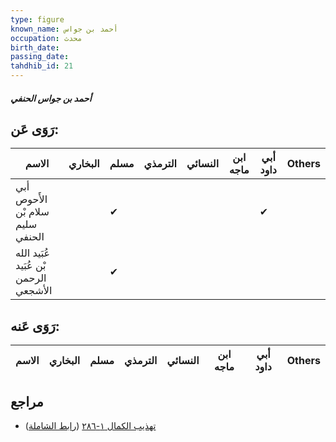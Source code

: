 ```yaml
---
type: figure
known_name: أحمد بن جواس
occupation: محدث
birth_date:
passing_date:
tahdhib_id: 21
---
```

##### أحمد بن جواس الحنفي

## رَوَى عَن:
| الاسم                                 | البخاري | مسلم | الترمذي | النسائي | ابن ماجه | أبي داود | Others |
| ------------------------------------- | ------- | ---- | ------- | ------- | -------- | -------- | ------ |
| أبي الأَحوص سلام بْن سليم الحنفي      |         | ✔    |         |         |          | ✔        |        |
| عُبَيد الله بْن عُبَيد الرحمن الأشجعي |         | ✔    |         |         |          |          |        |
## رَوَى عَنه:
| الاسم | البخاري | مسلم | الترمذي | النسائي | ابن ماجه | أبي داود | Others |
| ----- | ------- | ---- | ------- | ------- | -------- | -------- | ------ |
## مراجع
- [تهذيب الكمال ١-٢٨٦](obsidian://open?vault=Tahdhib-al-Kamal&file=Figures/٢١-أحمد%20بن%20جواس%20الحنفي) ([رابط الشاملة](https://shamela.ws/book/3722/285))